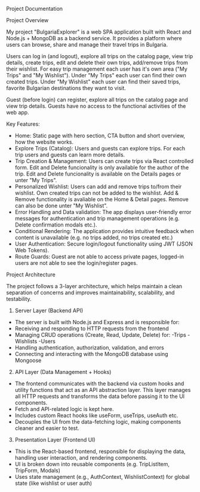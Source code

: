 Project Documentation

Project Overview

My project "BulgariaExplorer" is a web SPA application built with React and Node.js + MongoDB as a backend service. It provides a platform where users can browse, share and manage their travel trips in Bulgaria. 

Users can log in (and logout), explore all trips on the catalog page, view trip details, create trips, edit and delete their own trips, add/remove trips from their wishlist. For easy trip management each user has it's own area ("My Trips" and "My Wishlist"). Under "My Trips" each user can find their own created trips. Under "My Wishlist" each user can find their saved trips, favorite Bulgarian destinations they want to visit.

Guest (before login) can register, explore all trips on the catalog page and view trip details. Guests have no access to the functional activities of the web app.

Key Features:
- Home: Static page with hero  section, CTA button and short overview, how the website works.
- Explore Trips (Catalog): Users and guests can explore trips. For each trip users and guests can learn more details.
- Trip Creation & Management: Users can create trips via React controlled form. Edit and Delete funcionality is only available for the
author of the trip. Edit and Delete funcionality is available on the Details pages or unter "My Trips".
- Personalized Wishlist: Users can add and remove trips to/from their wishlist. Own created trips can not be added to the wishlist. Add &   Remove functionality is avaliable on the Home & Detail pages. Remove can also be done unter "My Wishlist".
- Error Handling and Data validation: The app displays user-friendly error messages for authentication and trip management operations (e.g. Delete confirmation modals etc.).
- Conditional Rendering: The application provides intuitive feedback when content is unavailable (e.g. no trips added, no trips created etc.)
- User Authentication: Secure login/logout functionality using JWT (JSON Web Tokens).
- Route Guards: Guest are not able to access private pages, logged-in users are not able to see the login/register pages.


Project Architecture

The project follows a 3-layer architecture, which helps maintain a clean separation of concerns and improves maintainability, scalability, and testability.
1. Server Layer (Backend API)
- The server is built with Node.js and Express and is responsible for:
- Receiving and responding to HTTP requests from the frontend
- Managing CRUD operations (Create, Read, Update, Delete) for:
    -Trips
    -Wishlists
    -Users
- Handling authentication, authorization, validation, and errors
- Connecting and interacting with the MongoDB database using Mongoose
2. API Layer (Data Management + Hooks)
- The frontend communicates with the backend via custom hooks and utility functions that act as an API abstraction layer. This layer manages all HTTP requests and transforms the data before passing it to the UI components.
- Fetch and API-related logic is kept here.
- Includes custom React hooks like useForm, useTrips, useAuth etc.
- Decouples the UI from the data-fetching logic, making components cleaner and easier to test.
3. Presentation Layer (Frontend UI)
- This is the React-based frontend, responsible for displaying the data, handling user interaction, and rendering components.
- UI is broken down into reusable components (e.g. TripListItem, TripForm, Modals)
- Uses state management (e.g., AuthContext, WishlistContext) for global state (like wishlist or user auth)